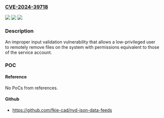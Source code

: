 ### [CVE-2024-39718](https://cve.mitre.org/cgi-bin/cvename.cgi?name=CVE-2024-39718)
![](https://img.shields.io/static/v1?label=Product&message=Backup%20and%20Recovery&color=blue)
![](https://img.shields.io/static/v1?label=Version&message=12.1.2%3C%3D%2012.1.2%20&color=brighgreen)
![](https://img.shields.io/static/v1?label=Vulnerability&message=n%2Fa&color=brighgreen)

### Description

An improper input validation vulnerability that allows a low-privileged user to remotely remove files on the system with permissions equivalent to those of the service account.

### POC

#### Reference
No PoCs from references.

#### Github
- https://github.com/fkie-cad/nvd-json-data-feeds

